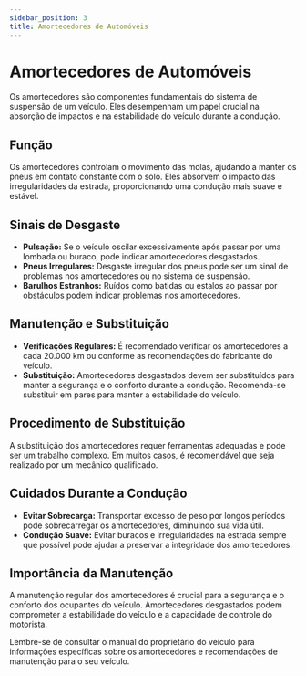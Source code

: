```yaml
---
sidebar_position: 3
title: Amortecedores de Automóveis
---
```


# Amortecedores de Automóveis

Os amortecedores são componentes fundamentais do sistema de suspensão de um veículo. Eles desempenham um papel crucial na absorção de impactos e na estabilidade do veículo durante a condução.

## Função

Os amortecedores controlam o movimento das molas, ajudando a manter os pneus em contato constante com o solo. Eles absorvem o impacto das irregularidades da estrada, proporcionando uma condução mais suave e estável.

## Sinais de Desgaste

- **Pulsação:** Se o veículo oscilar excessivamente após passar por uma lombada ou buraco, pode indicar amortecedores desgastados.
- **Pneus Irregulares:** Desgaste irregular dos pneus pode ser um sinal de problemas nos amortecedores ou no sistema de suspensão.
- **Barulhos Estranhos:** Ruídos como batidas ou estalos ao passar por obstáculos podem indicar problemas nos amortecedores.

## Manutenção e Substituição

- **Verificações Regulares:** É recomendado verificar os amortecedores a cada 20.000 km ou conforme as recomendações do fabricante do veículo.
- **Substituição:** Amortecedores desgastados devem ser substituídos para manter a segurança e o conforto durante a condução. Recomenda-se substituir em pares para manter a estabilidade do veículo.

## Procedimento de Substituição

A substituição dos amortecedores requer ferramentas adequadas e pode ser um trabalho complexo. Em muitos casos, é recomendável que seja realizado por um mecânico qualificado.

## Cuidados Durante a Condução

- **Evitar Sobrecarga:** Transportar excesso de peso por longos períodos pode sobrecarregar os amortecedores, diminuindo sua vida útil.
- **Condução Suave:** Evitar buracos e irregularidades na estrada sempre que possível pode ajudar a preservar a integridade dos amortecedores.

## Importância da Manutenção

A manutenção regular dos amortecedores é crucial para a segurança e o conforto dos ocupantes do veículo. Amortecedores desgastados podem comprometer a estabilidade do veículo e a capacidade de controle do motorista.

Lembre-se de consultar o manual do proprietário do veículo para informações específicas sobre os amortecedores e recomendações de manutenção para o seu veículo.
